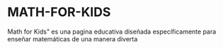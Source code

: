 # MATH-FOR-KIDS
Math for Kids" es una pagina educativa diseñada específicamente para enseñar matemáticas de una manera diverta
